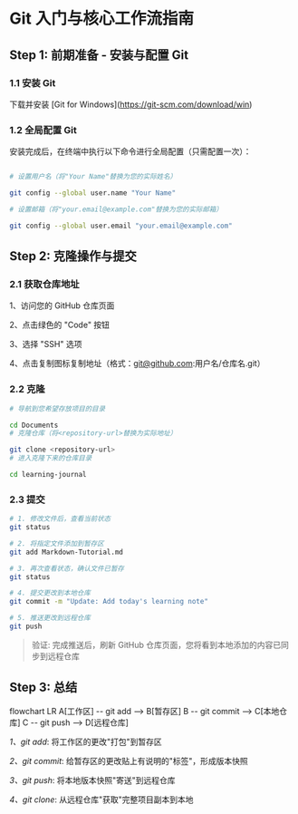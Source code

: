 # Git 入门与核心工作流指南 

##  Step 1: 前期准备 - 安装与配置 Git 


### 1.1 安装 Git
下载并安装 \[Git for Windows](https://git-scm.com/download/win) 

### 1.2 全局配置 Git 
安装完成后，在终端中执行以下命令进行全局配置（只需配置一次）： 

```bash

# 设置用户名（将"Your Name"替换为您的实际姓名）

git config --global user.name "Your Name"

# 设置邮箱（将"your.email@example.com"替换为您的实际邮箱）

git config --global user.email "your.email@example.com" 
```  

##  Step 2: 克隆操作与提交 

### 2.1 获取仓库地址 

1、访问您的 GitHub 仓库页面 

2、点击绿色的 "Code" 按钮 

3、选择 "SSH" 选项 

4、点击复制图标复制地址（格式：git@github.com:用户名/仓库名.git）

### 2.2 克隆 

```bash 
# 导航到您希望存放项目的目录

cd Documents
# 克隆仓库（将<repository-url>替换为实际地址）

git clone <repository-url>
# 进入克隆下来的仓库目录

cd learning-journal
``` 
### 2.3 提交 

```bash 
# 1. 修改文件后，查看当前状态
git status 

# 2. 将指定文件添加到暂存区
git add Markdown-Tutorial.md 

# 3. 再次查看状态，确认文件已暂存
git status 

# 4. 提交更改到本地仓库
git commit -m "Update: Add today's learning note" 

# 5. 推送更改到远程仓库
git push
``` 
>验证: 完成推送后，刷新 GitHub 仓库页面，您将看到本地添加的内容已同步到远程仓库 

##  Step 3: 总结 
flowchart LR
    A[工作区] -- git add --> B[暂存区]
    B -- git commit --> C[本地仓库]
    C -- git push --> D[远程仓库]

*1、git add*: 将工作区的更改"打包"到暂存区 

*2、git commit*: 给暂存区的更改贴上有说明的"标签"，形成版本快照 

*3、git push*: 将本地版本快照"寄送"到远程仓库 

*4、git clone*: 从远程仓库"获取"完整项目副本到本地 




